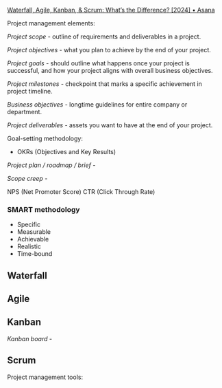 [Waterfall, Agile, Kanban, & Scrum: What’s the Difference? [2024] • Asana](https://asana.com/resources/waterfall-agile-kanban-scrum)

Project management elements:

_Project scope_ - outline of requirements and deliverables in a project.

_Project objectives_ - what you plan to achieve by the end of your project.

_Project goals_ - should outline what happens once your project is successful, and how your project aligns with overall business objectives.

_Project milestones_ - checkpoint that marks a specific achievement in project timeline.

_Business objectives_ - longtime guidelines for entire company or department.

_Project deliverables_ - assets you want to have at the end of your project.

Goal-setting methodology:
- OKRs (Objectives and Key Results)

_Project plan / roadmap / brief_ - 

_Scope creep_ - 

NPS (Net Promoter Score)
CTR (Click Through Rate)

### SMART methodology

- Specific
- Measurable
- Achievable
- Realistic
- Time-bound
## Waterfall

## Agile

## Kanban

_Kanban board_ - 
## Scrum


Project management tools:

